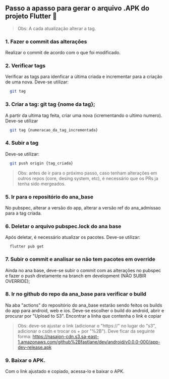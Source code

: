 ## Passo a apasso para gerar o arquivo .APK do projeto Flutter 🚀

>Obs: A cada atualização alterar a tag.

### 1. Fazer o commit das alterações
Realizar o commit de acordo com o que foi modificado.

### 2. Verificar tags
Verificar as tags para idenficar a última criada e incrementar para a criação de uma nova. Deve-se utilizar:
```bash
  git tag
```

### 3. Criar a tag: git tag {nome da tag};
A partir da ultima tag feita, criar uma nova (icrementando o ultimo numero). Deve-se utilizar
```bash
  git tag {numeracao_da_tag_incrementada}
```

### 4. Subir a tag
Deve-se utilizar:
```bash
  git push origin {tag_criada}
```
>Obs: antes de ir para o próximo passo, caso tenham alterações em outros repos (core, desing system, etc), é necessário que os PRs ja tenha sido mergeados.

### 5. Ir para o repositório do ana_base
No pubspec, alterar a versão do app, alterar a versão ref do ana_admissao para a tag criada.

### 6. Deletar o arquivo pubspec.lock do ana base
Após deletar, é necessário atualizar os pacotes. Deve-se utilizar:
```
  flutter pub get
```

### 7. Subir o commit e analisar se não tem pacotes em override
Ainda no ana base, deve-se subir o commit com as alterações no pubspec e fazer o push diretamente na branch em development (NÃO SUBIR OVERRIDE);

### 8. Ir no github do repo da ana_base para verificar o build
Na aba "actions" do repositório do ana_base estarão sendo feitos os builds do app para android, web e ios. Deve-se escolher o build do android, abrir e procurar por "Upload to S3".
Encontrar a linha que contenha o link e copiar
>Obs: deve-se ajustar o link (adicionar o "https://" no lugar do "s3", adicionar o csdn e trocar os + por "%2B"). Deve ficar da seguinte forma: https://nasajon-cdn.s3.sa-east-1.amazonaws.com/github%2Bfastlane/dev/android/v0.0.0-000/app-dev-release.apk

### 9. Baixar o APK.
Com o link ajustado e copiado, acessa-lo e baixar o APK.
